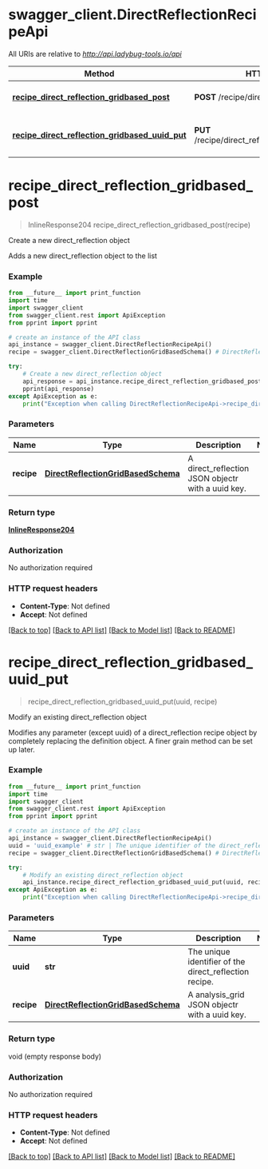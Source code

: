 # swagger_client.DirectReflectionRecipeApi

All URIs are relative to *http://api.ladybug-tools.io/api*

Method | HTTP request | Description
------------- | ------------- | -------------
[**recipe_direct_reflection_gridbased_post**](DirectReflectionRecipeApi.md#recipe_direct_reflection_gridbased_post) | **POST** /recipe/direct_reflection/gridbased | Create a new direct_reflection object
[**recipe_direct_reflection_gridbased_uuid_put**](DirectReflectionRecipeApi.md#recipe_direct_reflection_gridbased_uuid_put) | **PUT** /recipe/direct_reflection/gridbased/{uuid} | Modify an existing direct_reflection object


# **recipe_direct_reflection_gridbased_post**
> InlineResponse204 recipe_direct_reflection_gridbased_post(recipe)

Create a new direct_reflection object

Adds a new direct_reflection object to the list

### Example
```python
from __future__ import print_function
import time
import swagger_client
from swagger_client.rest import ApiException
from pprint import pprint

# create an instance of the API class
api_instance = swagger_client.DirectReflectionRecipeApi()
recipe = swagger_client.DirectReflectionGridBasedSchema() # DirectReflectionGridBasedSchema | A direct_reflection JSON objectr with a uuid key.

try:
    # Create a new direct_reflection object
    api_response = api_instance.recipe_direct_reflection_gridbased_post(recipe)
    pprint(api_response)
except ApiException as e:
    print("Exception when calling DirectReflectionRecipeApi->recipe_direct_reflection_gridbased_post: %s\n" % e)
```

### Parameters

Name | Type | Description  | Notes
------------- | ------------- | ------------- | -------------
 **recipe** | [**DirectReflectionGridBasedSchema**](DirectReflectionGridBasedSchema.md)| A direct_reflection JSON objectr with a uuid key. | 

### Return type

[**InlineResponse204**](InlineResponse204.md)

### Authorization

No authorization required

### HTTP request headers

 - **Content-Type**: Not defined
 - **Accept**: Not defined

[[Back to top]](#) [[Back to API list]](../README.md#documentation-for-api-endpoints) [[Back to Model list]](../README.md#documentation-for-models) [[Back to README]](../README.md)

# **recipe_direct_reflection_gridbased_uuid_put**
> recipe_direct_reflection_gridbased_uuid_put(uuid, recipe)

Modify an existing direct_reflection object

Modifies any parameter (except uuid) of a direct_reflection recipe object by completely replacing the definition object. A finer grain method can be set up later.

### Example
```python
from __future__ import print_function
import time
import swagger_client
from swagger_client.rest import ApiException
from pprint import pprint

# create an instance of the API class
api_instance = swagger_client.DirectReflectionRecipeApi()
uuid = 'uuid_example' # str | The unique identifier of the direct_reflection recipe.
recipe = swagger_client.DirectReflectionGridBasedSchema() # DirectReflectionGridBasedSchema | A analysis_grid JSON objectr with a uuid key.

try:
    # Modify an existing direct_reflection object
    api_instance.recipe_direct_reflection_gridbased_uuid_put(uuid, recipe)
except ApiException as e:
    print("Exception when calling DirectReflectionRecipeApi->recipe_direct_reflection_gridbased_uuid_put: %s\n" % e)
```

### Parameters

Name | Type | Description  | Notes
------------- | ------------- | ------------- | -------------
 **uuid** | **str**| The unique identifier of the direct_reflection recipe. | 
 **recipe** | [**DirectReflectionGridBasedSchema**](DirectReflectionGridBasedSchema.md)| A analysis_grid JSON objectr with a uuid key. | 

### Return type

void (empty response body)

### Authorization

No authorization required

### HTTP request headers

 - **Content-Type**: Not defined
 - **Accept**: Not defined

[[Back to top]](#) [[Back to API list]](../README.md#documentation-for-api-endpoints) [[Back to Model list]](../README.md#documentation-for-models) [[Back to README]](../README.md)


